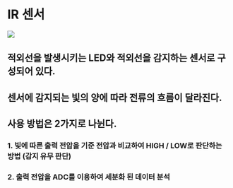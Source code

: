 # IR 센서

![](https://github.com/hanugogi/1_Grade_Mentoring/blob/master/1st/Image/IR_sensor.jpg)

## 적외선을 발생시키는 LED와 적외선을 감지하는 센서로 구성되어 있다.

## 센서에 감지되는 빛의 양에 따라 전류의 흐름이 달라진다.

## 사용 방법은 2가지로 나뉜다.

### 1. 빛에 따른 출력 전압을 기준 전압과 비교하여 HIGH / LOW로 판단하는 방법 (감지 유무 판단)
### 2. 출력 전압을 ADC를 이용하여 세분화 된 데이터 분석
